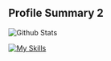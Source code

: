 
## Profile Summary 2
![Github Stats](https://github-readme-stats.vercel.app/api?username=xjesusbb&count_private=true&show_icons=true&theme=radical)



[![My Skills](https://skillicons.dev/icons?i=java,html,css,js)](https://skillicons.dev)



